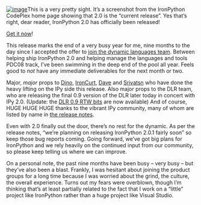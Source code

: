 [![image](http://s3.amazonaws.com/devhawk_images/WindowsLiveWriter/IPyRTWFTW_C47D/image_5.png "image")](http://www.codeplex.com/IronPython/Release/ProjectReleases.aspx?ReleaseId=8365)This
is a very pretty sight. It’s a screenshot from the IronPython CodePlex
home page showing that 2.0 is the “current release”. Yes that’s right,
dear reader, IronPython 2.0 has officially been released!

[Get it
now](http://www.codeplex.com/IronPython/Release/ProjectReleases.aspx?ReleaseId=8365)!

This release marks the end of a very busy year for me, nine months to
the day since I accepted the offer to [join the dynamic languages
team](http://devhawk.net/2008/03/11/Joining+The+Dynamic+Languages+Team.aspx).
Between helping ship IronPython 2.0 and helping manage the languages and
tools PDC08 track, I’ve been swimming in the deep end of the pool all
year. Feels good to *not* have any immediate deliverables for the next
month or two.

Major, *major* props to [Dino](http://blogs.msdn.com/dinoviehland),
[IronCurt](http://blogs.msdn.com/curth),
[Dave](http://knowbody.livejournal.com/) and
[Srivatsn](http://blogs.msdn.com/srivatsn) who have done the heavy
lifting on the IPy side this release. Also major props to the DLR team,
who are releasing the final 0.9 version of the DLR later today in
concert with IPy 2.0. (Update: the [DLR 0.9 RTW
bits](http://www.codeplex.com/dlr/Release/ProjectReleases.aspx?ReleaseId=20378)
are now available) And of course, HUGE HUGE HUGE thanks to the vibrant
IPy community, many of whom are listed by name in [the release
notes](http://www.codeplex.com/IronPython/Wiki/View.aspx?title=v2.0.0%20Release%20Notes&referringTitle=Home).

Even with 2.0 finally out the door, there’s no rest for the dynamic. As
per the release notes, “we’re planning on releasing IronPython 2.0.1
fairly soon” so keep those bug reports coming. Going forward, we’ve got
big plans for IronPython and we rely heavily on the continued input from
our community, so please keep telling us where we can improve.

On a personal note, the past nine months have been busy – very busy –
but they’ve also been a blast. Frankly, I was hesitant about joining the
product groups for a long time because I was worried about the grind,
the culture, the overall experience. Turns out my fears were overblown,
though I’m thinking that’s at least partially related to the fact that I
work on a “little” project like IronPython rather than a huge project
like Visual Studio.

